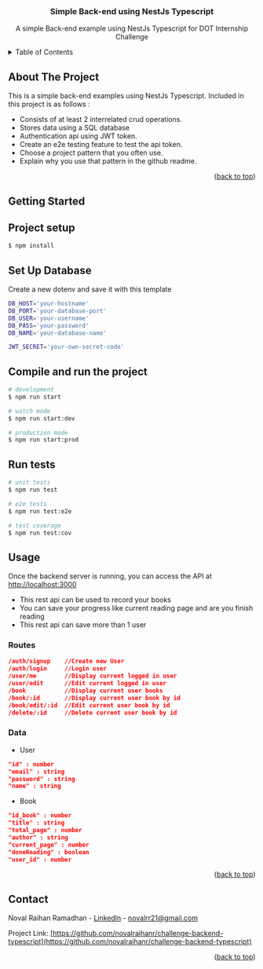 <br />
<div align="center">
<h3 align="center">Simple Back-end using NestJs Typescript</h3>

  <p align="center">
    A simple Back-end example using NestJs Typescript for DOT Internship Challenge
    <br />
  </p>
</div>

<!-- TABLE OF CONTENTS -->
<details>
  <summary>Table of Contents</summary>
  <ol>
    <li>
      <a href="#about-the-project">About The Project</a>
      <ul>
        <li><a href="#built-with">Built With</a></li>
      </ul>
    </li>
    <li>
      <a href="#getting-started">Getting Started</a>
      <ul>
        <li><a href="#prerequisites">Prerequisites</a></li>
        <li><a href="#installation">Installation</a></li>
      </ul>
    </li>
    <li><a href="#usage">Usage</a></li>
    <!-- <li><a href="#roadmap">Roadmap</a></li> -->
    <!-- <li><a href="#contributing">Contributing</a></li> -->
    <!-- <li><a href="#license">License</a></li> -->
    <li><a href="#contact">Contact</a></li>
    <!-- <li><a href="#acknowledgments">Acknowledgments</a></li> -->
  </ol>
</details>

<!-- ABOUT THE PROJECT -->

## About The Project

This is a simple back-end examples using NestJs Typescript. Included in this project is as follows :

- Consists of at least 2 interrelated crud operations.
- Stores data using a SQL database
- Authentication api using JWT token.
- Create an e2e testing feature to test the api token.
- Choose a project pattern that you often use.
- Explain why you use that pattern in the github readme.

<!-- Here's a blank template to get started. To avoid retyping too much info, do a search and replace with your text editor for the following: `github_username`, `repo_name`, `twitter_handle`, `linkedin_username`, `email_client`, `email`, `project_title`, `project_description`, `project_license` -->

<p align="right">(<a href="#readme-top">back to top</a>)</p>

## Getting Started
## Project setup

```bash
$ npm install
```

## Set Up Database

Create a new dotenv and save it with this template

```bash
DB_HOST='your-hostname'
DB_PORT='your-database-port'
DB_USER='your-username'
DB_PASS='your-password'
DB_NAME='your-database-name'

JWT_SECRET='your-own-secret-code'
```

## Compile and run the project

```bash
# development
$ npm run start

# watch mode
$ npm run start:dev

# production mode
$ npm run start:prod
```

## Run tests

```bash
# unit tests
$ npm run test

# e2e tests
$ npm run test:e2e

# test coverage
$ npm run test:cov
```

<!-- USAGE EXAMPLES -->

## Usage

Once the backend server is running, you can access the API at [http://localhost:3000]()

- This rest api can be used to record your books
- You can save your progress like current reading page and are you finish reading
- This rest api can save more than 1 user

### Routes

```json
/auth/signup    //Create new User
/auth/login     //Login user
/user/me        //Display current logged in user
/user/edit      //Edit current logged in user
/book           //Display current user books
/book/:id       //Display current user book by id
/book/edit/:id  //Edit current user book by id
/delete/:id     //Delete current user book by id
```

### Data
- User
```json
"id" : number
"email" : string
"password" : string
"name" : string
```
- Book
```json
"id_book" : number
"title" : string
"total_page" : number
"author" : string
"current_page" : number
"doneReading" : boolean
"user_id" : number
```

<p align="right">(<a href="#readme-top">back to top</a>)</p>

<!-- CONTACT -->

## Contact

Noval Raihan Ramadhan - [Linkedln](www.linkedin.com/in/noval-raihan-r) - novalrr21@gmail.com

Project Link: [https://github.com/novalraihanr/challenge-backend-typescript](https://github.com/novalraihanr/challenge-backend-typescript)

<p align="right">(<a href="#readme-top">back to top</a>)</p>
